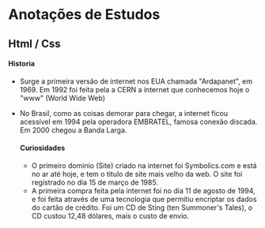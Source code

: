 # Anotações de Estudos

## Html / Css

#### Historia

- Surge a primeira versão de internet nos EUA chamada "Ardapanet",  em 1969. Em 1992 foi feita pela a CERN a internet que conhecemos hoje o "www" (World Wide Web)

- No Brasil, como as coisas demorar para chegar, a internet ficou acessível em 1994 pela operadora EMBRATEL, famosa conexão discada. Em 2000 chegou a Banda Larga.

  #### Curiosidades

  - O primeiro dominio (Site) criado na internet foi Symbolics.com e está no ar até hoje, e tem o titulo de site mais velho da web. O site foi registrado no dia 15 de março de 1985.
  - A primeira compra feita pela internet foi no dia 11 de agosto de 1994, e foi feita através de uma tecnologia que permitiu encriptar os dados do cartão de crédito. Foi um CD de Sting (ten Summoner's Tales), o CD custou 12,48 dólares, mais o custo de envio.  
